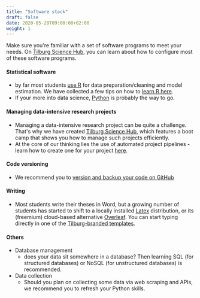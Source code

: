 ```yaml
---
title: "Software stack"
draft: false
date: 2020-05-20T09:00:00+02:00
weight: 1
---
```


Make sure you're familiar with a set of software programs to meet your needs.
On [Tilburg Science Hub](http://tilburgsciencehub.com/setup), you can learn
about how to configure most of these software programs.


#### Statistical software
- by far most students [use R](http://tilburgsciencehub.com/setup/R) for data preparation/cleaning
and model estimation. We have collected a few tips on how to [learn R here](http://tilburgsciencehub.com/tips/learn_R/).
- If your more into data science, [Python](http://tilburgsciencehub.com/setup/python) is probably the way to go.

#### Managing data-intensive research projects
- Managing a data-intensive research project can be quite a challenge. That's why we have created [Tilburg Science Hub](http://tilburgsciencehub.com), which features a boot camp that shows you how to manage such projects efficiently.
- At the core of our thinking lies the use of automated project pipelines - learn how to create one for your project [here](/pipeline).

#### Code versioning
- We recommend you to [version and backup your code on GitHub](http://tilburgsciencehub.com/workflow/versioning/)

#### Writing
- Most students write their theses in Word, but a growing number of students
  has started to shift to a locally installed [Latex](http://tilburgsciencehub.com/setup/latex/) distribution, or its (freemium) cloud-based alternative [Overleaf](https://www.overleaf.com). You can start typing directly in one of the [Tilburg-branded templates](https://www.overleaf.com/gallery/tagged/tilburg).

#### Others

- Database management
  - does your data sit somewhere in a database? Then learning SQL
(for structured databases) or NoSQL (for unstructured databases) is recommended.
- Data collection
  - Should you plan on collecting some data via web scraping and APIs,
  we recommend you to refresh your Python skills.
